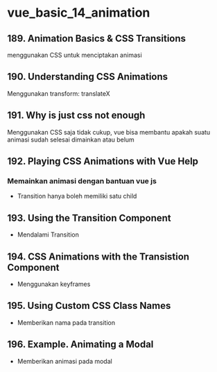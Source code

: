 # vue_basic_14_animation

## 189. Animation Basics & CSS Transitions

menggunakan CSS untuk menciptakan animasi

## 190. Understanding CSS Animations

Menggunakan transform: translateX

## 191. Why is just css not enough

Menggunakan CSS saja tidak cukup, vue bisa membantu apakah suatu animasi sudah selesai dimainkan atau belum


## 192. Playing CSS Animations with Vue Help

### Memainkan animasi dengan bantuan vue js
- Transition hanya boleh memiliki satu child

## 193. Using the Transition Component
- Mendalami Transition

## 194. CSS Animations with the Transistion Component
- Menggunakan keyframes

## 195. Using Custom CSS Class Names

- Memberikan nama pada transition

## 196. Example. Animating a Modal

- Memberikan animasi pada modal